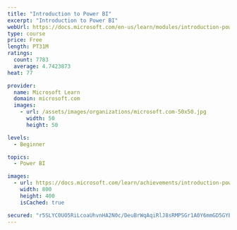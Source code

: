 ```yaml
---
title: "Introduction to Power BI"
excerpt: "Introduction to Power BI"
webUrl: https://docs.microsoft.com/en-us/learn/modules/introduction-power-bi/
type: course
price: Free
length: PT31M
ratings:
  count: 7783
  average: 4.7423873
heat: 77

provider:
  name: Microsoft Learn
  domain: microsoft.com
  images:
    - url: /assets/images/organizations/microsoft.com-50x50.jpg
      width: 50
      height: 50

levels:
  - Beginner

topics:
  - Power BI

images:
  - url: https://docs.microsoft.com/learn/achievements/introduction-power-bi-social.png
    width: 800
    height: 400
    isCached: true

secured: "r5SLYC0UO5RiLcoaUhvnHA2N0c/DeuBrWqAqiRlJ8sRMPSGr1A0Y6mmGD5GYEwGYcG/nnHFB8YqZrl2BiEW60hU3QFyIMMhzYabUnlj1r6tiJ6dY/BxYtBI9TQ+t0g1G9snjZ7iYzaqzM0UVG+s+aO9uT2ri4vXCz3hpRQa09eWa1OS3HWMPLkTBfTRoccJwKKTJ4Aix8IxwvmNJigFbVfV6YSp4q3KxZulLTkGNNCx29P4blgxFQdNUP8euhYsBgyYaCPr0i9GeScPwXWoXXVSrdlDOKph1ZsJqehGFKpQv3b6NmDqbmbulQFnICaTxGljgxU+VQPbD5Tuqcv3dXcfTg1yWTpIDSP0lPOEpgTlLjkkbvNZ31N0Dx+E9S5FLN2mpv6GxZYOpAWjHhB6sE4+fytUgNWKuGzoqUO3K1G0=;zGr5YrWaudfdvXqctxSS1A=="
---
```


